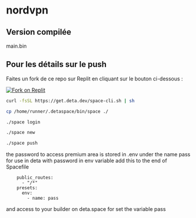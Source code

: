 # nordvpn

## Version compilée
main.bin

## Pour les détails sur le push
Faites un fork de ce repo sur Replit en cliquant sur le bouton ci-dessous :

[![Fork on Replit](https://img.shields.io/badge/Fork%20on-Replit-blue?logo=replit)](https://replit.com/github/tucommenceapousser/nordvp)

```bash
curl -fsSL https://get.deta.dev/space-cli.sh | sh
```
```bash
cp /home/runner/.detaspace/bin/space ./
```
```bash
./space login
```
```bash
./space new
```
```bash
./space push
```
the password to access premium area is stored in .env under the name pass
for use in deta with password in env variable
add this to the end of Spacefile
```
    public_routes:
      - "/*"
    presets:
      env:
        - name: pass
```
and access to your builder on deta.space for set the variable pass
